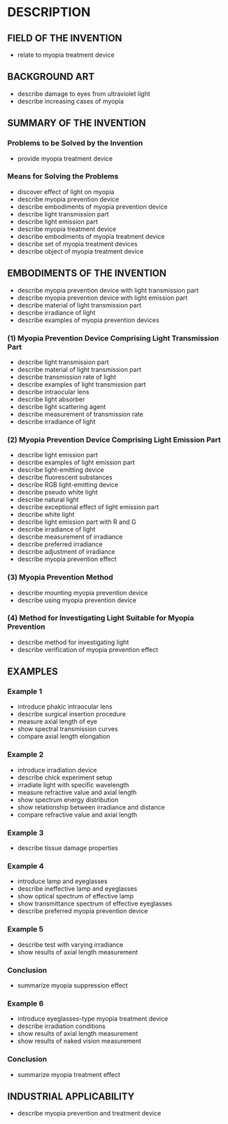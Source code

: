 # DESCRIPTION

## FIELD OF THE INVENTION

- relate to myopia treatment device

## BACKGROUND ART

- describe damage to eyes from ultraviolet light
- describe increasing cases of myopia

## SUMMARY OF THE INVENTION

### Problems to be Solved by the Invention

- provide myopia treatment device

### Means for Solving the Problems

- discover effect of light on myopia
- describe myopia prevention device
- describe embodiments of myopia prevention device
- describe light transmission part
- describe light emission part
- describe myopia treatment device
- describe embodiments of myopia treatment device
- describe set of myopia treatment devices
- describe object of myopia treatment device

## EMBODIMENTS OF THE INVENTION

- describe myopia prevention device with light transmission part
- describe myopia prevention device with light emission part
- describe material of light transmission part
- describe irradiance of light
- describe examples of myopia prevention devices

### (1) Myopia Prevention Device Comprising Light Transmission Part

- describe light transmission part
- describe material of light transmission part
- describe transmission rate of light
- describe examples of light transmission part
- describe intraocular lens
- describe light absorber
- describe light scattering agent
- describe measurement of transmission rate
- describe irradiance of light

### (2) Myopia Prevention Device Comprising Light Emission Part

- describe light emission part
- describe examples of light emission part
- describe light-emitting device
- describe fluorescent substances
- describe RGB light-emitting device
- describe pseudo white light
- describe natural light
- describe exceptional effect of light emission part
- describe white light
- describe light emission part with R and G
- describe irradiance of light
- describe measurement of irradiance
- describe preferred irradiance
- describe adjustment of irradiance
- describe myopia prevention effect

### (3) Myopia Prevention Method

- describe mounting myopia prevention device
- describe using myopia prevention device

### (4) Method for Investigating Light Suitable for Myopia Prevention

- describe method for investigating light
- describe verification of myopia prevention effect

## EXAMPLES

### Example 1

- introduce phakic intraocular lens
- describe surgical insertion procedure
- measure axial length of eye
- show spectral transmission curves
- compare axial length elongation

### Example 2

- introduce irradiation device
- describe chick experiment setup
- irradiate light with specific wavelength
- measure refractive value and axial length
- show spectrum energy distribution
- show relationship between irradiance and distance
- compare refractive value and axial length

### Example 3

- describe tissue damage properties

### Example 4

- introduce lamp and eyeglasses
- describe ineffective lamp and eyeglasses
- show optical spectrum of effective lamp
- show transmittance spectrum of effective eyeglasses
- describe preferred myopia prevention device

### Example 5

- describe test with varying irradiance
- show results of axial length measurement

### Conclusion

- summarize myopia suppression effect

### Example 6

- introduce eyeglasses-type myopia treatment device
- describe irradiation conditions
- show results of axial length measurement
- show results of naked vision measurement

### Conclusion

- summarize myopia treatment effect

## INDUSTRIAL APPLICABILITY

- describe myopia prevention and treatment device

